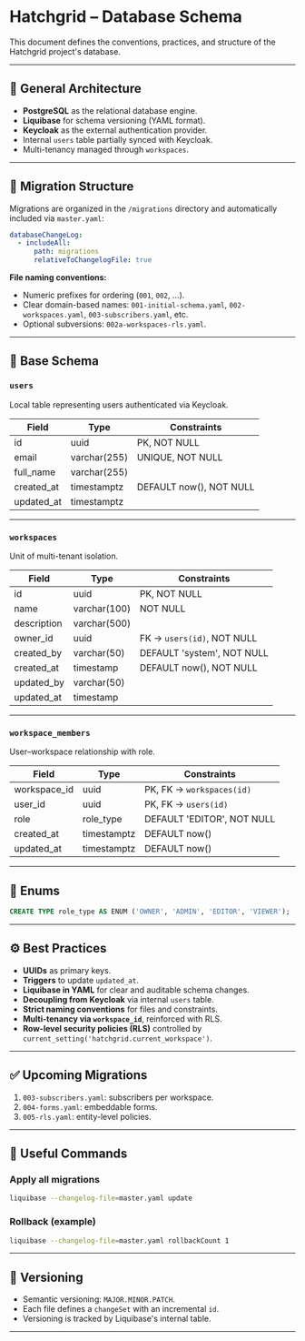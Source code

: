 # Hatchgrid – Database Schema

This document defines the conventions, practices, and structure of the Hatchgrid project's database.

---

## 🧱 General Architecture

- **PostgreSQL** as the relational database engine.
- **Liquibase** for schema versioning (YAML format).
- **Keycloak** as the external authentication provider.
- Internal `users` table partially synced with Keycloak.
- Multi-tenancy managed through `workspaces`.

---

## 📁 Migration Structure

Migrations are organized in the `/migrations` directory and automatically included via `master.yaml`:

```yaml
databaseChangeLog:
  - includeAll:
      path: migrations
      relativeToChangelogFile: true
```

**File naming conventions:**

- Numeric prefixes for ordering (`001`, `002`, ...).
- Clear domain-based names: `001-initial-schema.yaml`, `002-workspaces.yaml`, `003-subscribers.yaml`, etc.
- Optional subversions: `002a-workspaces-rls.yaml`.

---

## 📐 Base Schema

### `users`
Local table representing users authenticated via Keycloak.

| Field       | Type           | Constraints                     |
|-------------|----------------|----------------------------------|
| id          | uuid           | PK, NOT NULL                    |
| email       | varchar(255)   | UNIQUE, NOT NULL                |
| full_name   | varchar(255)   |                                |
| created_at  | timestamptz    | DEFAULT now(), NOT NULL         |
| updated_at  | timestamptz    |                                |

---

### `workspaces`
Unit of multi-tenant isolation.

| Field       | Type            | Constraints                        |
|-------------|-----------------|------------------------------------|
| id          | uuid            | PK, NOT NULL                       |
| name        | varchar(100)    | NOT NULL                           |
| description | varchar(500)    |                                    |
| owner_id    | uuid            | FK → `users(id)`, NOT NULL         |
| created_by  | varchar(50)     | DEFAULT 'system', NOT NULL         |
| created_at  | timestamp       | DEFAULT now(), NOT NULL            |
| updated_by  | varchar(50)     |                                    |
| updated_at  | timestamp       |                                    |

---

### `workspace_members`
User–workspace relationship with role.

| Field        | Type         | Constraints                             |
|--------------|--------------|-----------------------------------------|
| workspace_id | uuid         | PK, FK → `workspaces(id)`               |
| user_id      | uuid         | PK, FK → `users(id)`                    |
| role         | role_type    | DEFAULT 'EDITOR', NOT NULL              |
| created_at   | timestamptz  | DEFAULT now()                           |
| updated_at   | timestamptz  | DEFAULT now()                           |

---

## 🔁 Enums

```sql
CREATE TYPE role_type AS ENUM ('OWNER', 'ADMIN', 'EDITOR', 'VIEWER');
```

---

## ⚙️ Best Practices

- **UUIDs** as primary keys.
- **Triggers** to update `updated_at`.
- **Liquibase in YAML** for clear and auditable schema changes.
- **Decoupling from Keycloak** via internal `users` table.
- **Strict naming conventions** for files and constraints.
- **Multi-tenancy via `workspace_id`**, reinforced with RLS.
- **Row-level security policies (RLS)** controlled by `current_setting('hatchgrid.current_workspace')`.

---

## ✅ Upcoming Migrations

1. `003-subscribers.yaml`: subscribers per workspace.
2. `004-forms.yaml`: embeddable forms.
3. `005-rls.yaml`: entity-level policies.

---

## 🧪 Useful Commands

### Apply all migrations

```bash
liquibase --changelog-file=master.yaml update
```

### Rollback (example)

```bash
liquibase --changelog-file=master.yaml rollbackCount 1
```

---

## 🧭 Versioning

- Semantic versioning: `MAJOR.MINOR.PATCH`.
- Each file defines a `changeSet` with an incremental `id`.
- Versioning is tracked by Liquibase's internal table.

---
